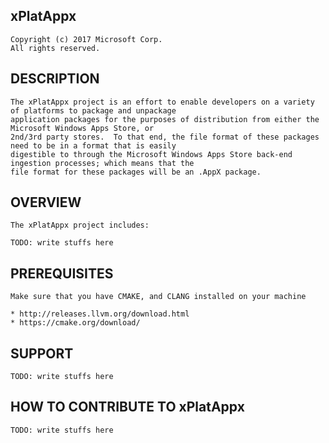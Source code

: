 xPlatAppx 
---------
    Copyright (c) 2017 Microsoft Corp. 
    All rights reserved.

DESCRIPTION
-----------
    The xPlatAppx project is an effort to enable developers on a variety of platforms to package and unpackage 
    application packages for the purposes of distribution from either the Microsoft Windows Apps Store, or 
    2nd/3rd party stores.  To that end, the file format of these packages need to be in a format that is easily 
    digestible to through the Microsoft Windows Apps Store back-end ingestion processes; which means that the 
    file format for these packages will be an .AppX package.

OVERVIEW
--------
    The xPlatAppx project includes:

    TODO: write stuffs here

PREREQUISITES
-------------
    Make sure that you have CMAKE, and CLANG installed on your machine 

    * http://releases.llvm.org/download.html
    * https://cmake.org/download/


SUPPORT
-------
    TODO: write stuffs here

HOW TO CONTRIBUTE TO xPlatAppx
------------------------------
    TODO: write stuffs here

